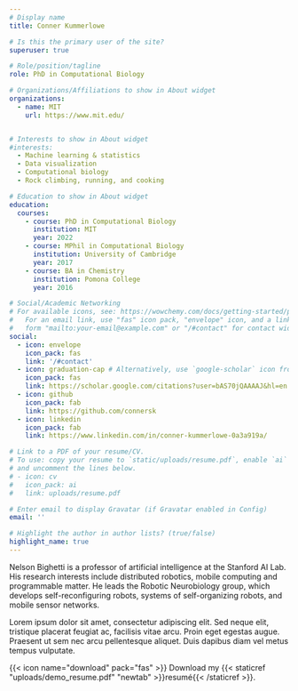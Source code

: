 ```yaml
---
# Display name
title: Conner Kummerlowe

# Is this the primary user of the site?
superuser: true

# Role/position/tagline
role: PhD in Computational Biology

# Organizations/Affiliations to show in About widget
organizations:
  - name: MIT
    url: https://www.mit.edu/


# Interests to show in About widget
#interests:
  - Machine learning & statistics
  - Data visualization
  - Computational biology
  - Rock climbing, running, and cooking

# Education to show in About widget
education:
  courses:
    - course: PhD in Computational Biology
      institution: MIT
      year: 2022
    - course: MPhil in Computational Biology
      institution: University of Cambridge
      year: 2017
    - course: BA in Chemistry
      institution: Pomona College
      year: 2016

# Social/Academic Networking
# For available icons, see: https://wowchemy.com/docs/getting-started/page-builder/#icons
#   For an email link, use "fas" icon pack, "envelope" icon, and a link in the
#   form "mailto:your-email@example.com" or "/#contact" for contact widget.
social:
  - icon: envelope
    icon_pack: fas
    link: '/#contact'
  - icon: graduation-cap # Alternatively, use `google-scholar` icon from `ai` icon pack
    icon_pack: fas
    link: https://scholar.google.com/citations?user=bAS70jQAAAAJ&hl=en
  - icon: github
    icon_pack: fab
    link: https://github.com/connersk
  - icon: linkedin
    icon_pack: fab
    link: https://www.linkedin.com/in/conner-kummerlowe-0a3a919a/

# Link to a PDF of your resume/CV.
# To use: copy your resume to `static/uploads/resume.pdf`, enable `ai` icons in `params.toml`,
# and uncomment the lines below.
# - icon: cv
#   icon_pack: ai
#   link: uploads/resume.pdf

# Enter email to display Gravatar (if Gravatar enabled in Config)
email: ''

# Highlight the author in author lists? (true/false)
highlight_name: true
---
```


Nelson Bighetti is a professor of artificial intelligence at the Stanford AI Lab. His research interests include distributed robotics, mobile computing and programmable matter. He leads the Robotic Neurobiology group, which develops self-reconfiguring robots, systems of self-organizing robots, and mobile sensor networks.

Lorem ipsum dolor sit amet, consectetur adipiscing elit. Sed neque elit, tristique placerat feugiat ac, facilisis vitae arcu. Proin eget egestas augue. Praesent ut sem nec arcu pellentesque aliquet. Duis dapibus diam vel metus tempus vulputate.

{{< icon name="download" pack="fas" >}} Download my {{< staticref "uploads/demo_resume.pdf" "newtab" >}}resumé{{< /staticref >}}.
